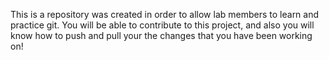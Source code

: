 This is a repository was created in order to allow lab members to learn and practice git. You will be able to contribute to this project, and also you will know how to push and pull your the changes that you have been working on!

